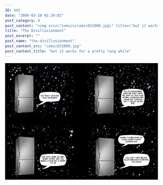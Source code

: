 ```yaml
---
ID: 605
date: "2009-03-10 01:30:02"
post_category: 0
post_content: "<img src=\"comics/comic031009.jpg\" title=\"but it works for a pretty long while\" />"
title: "The Disillusionment"
post_excerpt: ""
post_name: "the-disillusionment"
post_content_src: "comic031009.jpg"
post_content_title: "but it works for a pretty long while"
---
```



[![but it works for a pretty long while](/comics-hi-res/comic031009.jpg)](/comics-hi-res/comic031009.jpg "but it works for a pretty long while")
